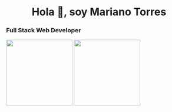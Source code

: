 <h1 align="center">Hola 👋, soy Mariano Torres</h1>
<h3 align="left">Full Stack Web Developer</h3>
<div> 
  <img height="180em" src="https://github-readme-stats.vercel.app/api?username=marianoitorres&show_icons=true&theme=dark">
  <img height="180em" src="https://github-readme-stats.vercel.app/api/top-langs/?username=marianoitorres&layout=compact&langs_count=16&theme=dark">
</div>
